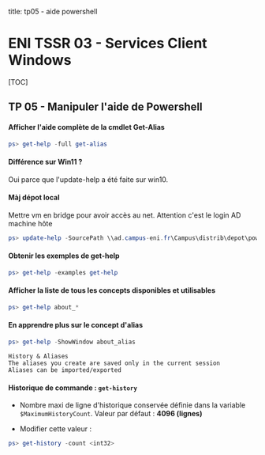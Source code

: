 title: tp05 - aide powershell

# ENI TSSR 03 - Services Client Windows

[TOC]

## TP 05 - Manipuler l'aide de Powershell

#### Afficher l'aide complète de la cmdlet Get-Alias
```ps1
ps> get-help -full get-alias
```

#### Différence sur Win11 ?
Oui parce que l'update-help a été faite sur win10.

#### Màj dépot local
Mettre vm en bridge pour avoir accès au net. Attention c'est le login AD machine hôte

```ps1
ps> update-help -SourcePath \\ad.campus-eni.fr\Campus\distrib\depot\powershell -UICulture en-us -Credential rlizot2019
```

#### Obtenir les exemples de get-help

```ps1
ps> get-help -examples get-help
```

#### Afficher la liste de tous les concepts disponibles et utilisables

```ps1
ps> get-help about_*
```

#### En apprendre plus sur le concept d'alias

```ps1
ps> get-help -ShowWindow about_alias
```

	History & Aliases
	The aliases you create are saved only in the current session
	Aliases can be imported/exported


#### Historique de commande : `get-history`

- Nombre maxi de ligne d'historique conservée définie dans la variable `$MaximumHistoryCount`. 
Valeur par défaut : **4096 (lignes)**

- Modifier cette valeur :

```ps1
ps> get-history -count <int32>
```

<link rel="stylesheet" type="text/css" href=".ressources/css/bootstrap.min.css">
<link rel="stylesheet" type="text/css" href=".ressources/css/style.css">
